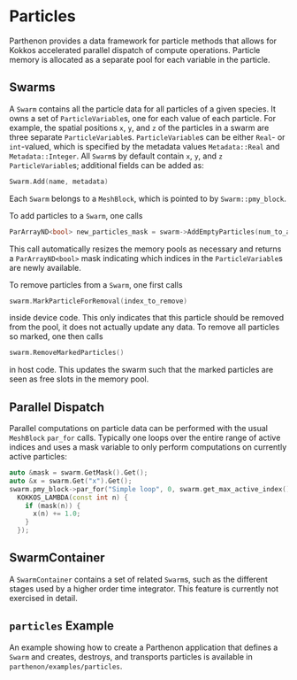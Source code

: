 # Particles

Parthenon provides a data framework for particle methods that allows for Kokkos
accelerated parallel dispatch of compute operations. Particle memory is allocated as a
separate pool for each variable in the particle.

## Swarms

A `Swarm` contains all the particle data for all particles of a given species. It owns a
set of `ParticleVariable`s, one for each value of each particle. For example, the spatial
positions `x`, `y`, and `z` of the particles in a swarm are three separate
`ParticleVariable`s. `ParticleVariable`s can be either `Real`- or `int`-valued, which is
specified by the metadata values `Metadata::Real` and `Metadata::Integer`. All `Swarm`s by
default contain `x`, `y`, and `z` `ParticleVariable`s; additional fields can be added as:
```c++
Swarm.Add(name, metadata)
```
Each `Swarm` belongs to a `MeshBlock`, which is pointed to by `Swarm::pmy_block`.

To add particles to a `Swarm`, one calls
```c++
ParArrayND<bool> new_particles_mask = swarm->AddEmptyParticles(num_to_add)
```
This call automatically resizes the memory pools as necessary and returns a
`ParArrayND<bool>` mask indicating which indices in the `ParticleVariable`s are newly
available.

To remove particles from a `Swarm`, one first calls
```c++
swarm.MarkParticleForRemoval(index_to_remove)
```
inside device code. This only indicates that this particle should be removed from the pool,
it does not actually update any data. To remove all particles so marked, one then calls
```c++
swarm.RemoveMarkedParticles()
```
in host code. This updates the swarm such that the marked particles are seen as free slots
in the memory pool.

## Parallel Dispatch

Parallel computations on particle data can be performed with the usual `MeshBlock`
`par_for` calls. Typically one loops over the entire range of active indices and uses a
mask variable to only perform computations on currently active particles:
```c++
auto &mask = swarm.GetMask().Get();
auto &x = swarm.Get("x").Get();
swarm.pmy_block->par_for("Simple loop", 0, swarm.get_max_active_index(),
  KOKKOS_LAMBDA(const int n) {
    if (mask(n)) {
      x(n) += 1.0;
    }
  });
```

## SwarmContainer

A `SwarmContainer` contains a set of related `Swarm`s, such as the different stages used
by a higher order time integrator. This feature is currently not exercised in detail.

## `particles` Example

An example showing how to create a Parthenon application that defines a `Swarm` and
creates, destroys, and transports particles is available in
`parthenon/examples/particles`.
